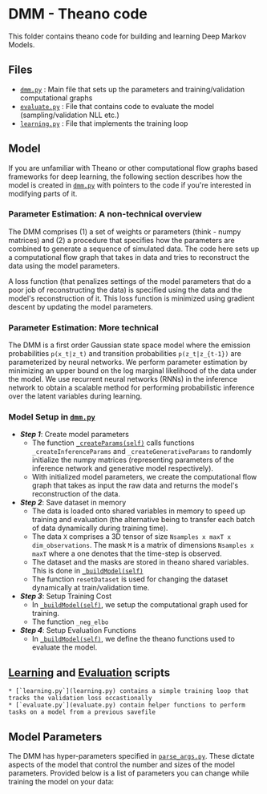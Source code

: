 # DMM - Theano code 
This folder contains theano code for building and learning Deep Markov Models.

## Files

* [`dmm.py`](dmm.py) : Main file that sets up the parameters and training/validation computational graphs
* [`evaluate.py`](evaluate.py) : File that contains code to evaluate the model (sampling/validation NLL etc.)
* [`learning.py`](learning.py) : File that implements the training loop

## Model 
If you are unfamiliar with Theano or other computational flow graphs based frameworks 
for deep learning, the following section describes how the model is created in [`dmm.py`](dmm.py)
with pointers to the code if you're interested in modifying parts of it. 

### Parameter Estimation: A non-technical overview
The DMM comprises (1) a set of weights or parameters (think - numpy matrices) and (2) 
a procedure that specifies how the parameters are combined
to generate a sequence of simulated data. The code here sets up a computational 
flow graph that takes in data and tries to reconstruct the data using the model parameters. 

A loss function (that penalizes settings of the model parameters 
that do a poor job of reconstructing the data) is specified using the data
and the model's reconstruction of it. This loss function is minimized using 
gradient descent by updating the model parameters.  

### Parameter Estimation: More technical
The DMM is a first order Gaussian state space model where the emission probabilities `p(x_t|z_t)` and 
transition probabilities `p(z_t|z_{t-1})` are parameterized by neural networks. 
We perform parameter estimation by minimizing an upper bound on the log marginal likelihood 
of the data under the model. We use recurrent neural networks (RNNs) in the inference network
to obtain a scalable method for performing probabilistic inference over the latent variables during learning. 

### Model Setup in [`dmm.py`](dmm.py)

* ***Step 1***: Create model parameters
    * The function [`_createParams(self)`](dmm.py#L29-L33) calls functions `_createInferenceParams` and `_createGenerativeParams` to randomly initialize the numpy matrices
    (representing parameters of the inference network and generative model respectively). 
    * With initialized model parameters, we create the computational flow graph that takes as input the raw data and returns the model's reconstruction of the data.
* ***Step 2***: Save dataset in memory 
    * The data is loaded onto shared variables in memory to speed up training and evaluation (the alternative being to transfer each batch of data dynamically during training time). 
    * The data `X` comprises a 3D tensor of size `Nsamples x maxT x dim_observations`. The mask `M` is a matrix of dimensions `Nsamples x maxT` where a one denotes that the time-step is observed.  
    * The dataset and the masks are stored in theano shared variables. This is done in [`_buildModel(self)`](dmm.py#L378-L401) 
    * The function `resetDataset` is used for changing the dataset dynamically at train/validation time.  
* ***Step 3***: Setup Training Cost
    * In [`_buildModel(self)`](dmm.py#L417-L430), we setup the computational graph used for training. 
    * The function `_neg_elbo`  
* ***Step 4***: Setup Evaluation Functions 
    * In [`_buildModel(self)`](dmm.py#L437-L448), we define the theano functions used to evaluate the model. 

## [Learning](learning.py) and [Evaluation](evaluate.py) scripts
    * [`learning.py`](learning.py) contains a simple training loop that tracks the validation loss occastionally 
    * [`evaluate.py`](evaluate.py) contain helper functions to perform tasks on a model from a previous savefile 

## Model Parameters
The DMM has hyper-parameters specified in [`parse_args.py`](../parse_args.py). 
These dictate aspects of the model that control the number and sizes of the model parameters. Provided below is a list of parameters you can change while training the model on your data:  


